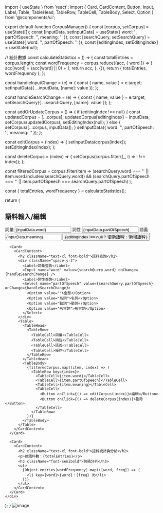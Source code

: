 import { useState } from 'react';
import { Card, CardContent, Button, Input, Label, Table, TableHead, TableRow, TableCell, TableBody, Select, Option } from '@/components/ui';

export default function CorpusManager() {
  const [corpus, setCorpus] = useState([]);
  const [inputData, setInputData] = useState({ word: '', partOfSpeech: '', meaning: '' });
  const [searchQuery, setSearchQuery] = useState({ word: '', partOfSpeech: '' });
  const [editingIndex, setEditingIndex] = useState(null);

  // 統計數據
  const calculateStatistics = () => {
    const totalEntries = corpus.length;
    const wordFrequency = corpus.reduce((acc, { word }) => {
      acc[word] = (acc[word] || 0) + 1;
      return acc;
    }, {});
    return { totalEntries, wordFrequency };
  };

  const handleInputChange = (e) => {
    const { name, value } = e.target;
    setInputData({ ...inputData, [name]: value });
  };

  const handleSearchChange = (e) => {
    const { name, value } = e.target;
    setSearchQuery({ ...searchQuery, [name]: value });
  };

  const addOrUpdateCorpus = () => {
    if (editingIndex !== null) {
      const updatedCorpus = [...corpus];
      updatedCorpus[editingIndex] = inputData;
      setCorpus(updatedCorpus);
      setEditingIndex(null);
    } else {
      setCorpus([...corpus, inputData]);
    }
    setInputData({ word: '', partOfSpeech: '', meaning: '' });
  };

  const editCorpus = (index) => {
    setInputData(corpus[index]);
    setEditingIndex(index);
  };

  const deleteCorpus = (index) => {
    setCorpus(corpus.filter((_, i) => i !== index));
  };

  const filteredCorpus = corpus.filter(item =>
    (searchQuery.word === '' || item.word.includes(searchQuery.word)) &&
    (searchQuery.partOfSpeech === '' || item.partOfSpeech === searchQuery.partOfSpeech)
  );

  const { totalEntries, wordFrequency } = calculateStatistics();

  return (
    <div className="p-4 space-y-4">
      <Card>
        <CardContent>
          <h2 className="text-xl font-bold">語料輸入/編輯</h2>
          <div className="space-y-2">
            <Label>詞彙</Label>
            <Input name="word" value={inputData.word} onChange={handleInputChange} />
            <Label>詞性</Label>
            <Input name="partOfSpeech" value={inputData.partOfSpeech} onChange={handleInputChange} />
            <Label>語義</Label>
            <Input name="meaning" value={inputData.meaning} onChange={handleInputChange} />
            <Button onClick={addOrUpdateCorpus}>{editingIndex !== null ? '更新語料' : '新增語料'}</Button>
          </div>
        </CardContent>
      </Card>

      <Card>
        <CardContent>
          <h2 className="text-xl font-bold">語料查詢</h2>
          <div className="space-y-2">
            <Label>詞彙查詢</Label>
            <Input name="word" value={searchQuery.word} onChange={handleSearchChange} />
            <Label>詞性查詢</Label>
            <Select name="partOfSpeech" value={searchQuery.partOfSpeech} onChange={handleSearchChange}>
              <Option value="">全部</Option>
              <Option value="名詞">名詞</Option>
              <Option value="動詞">動詞</Option>
              <Option value="形容詞">形容詞</Option>
            </Select>
          </div>
          <Table>
            <TableHead>
              <TableRow>
                <TableCell>詞彙</TableCell>
                <TableCell>詞性</TableCell>
                <TableCell>語義</TableCell>
                <TableCell>操作</TableCell>
              </TableRow>
            </TableHead>
            <TableBody>
              {filteredCorpus.map((item, index) => (
                <TableRow key={index}>
                  <TableCell>{item.word}</TableCell>
                  <TableCell>{item.partOfSpeech}</TableCell>
                  <TableCell>{item.meaning}</TableCell>
                  <TableCell>
                    <Button onClick={() => editCorpus(index)}>編輯</Button>
                    <Button onClick={() => deleteCorpus(index)}>刪除</Button>
                  </TableCell>
                </TableRow>
              ))}
            </TableBody>
          </Table>
        </CardContent>
      </Card>

      <Card>
        <CardContent>
          <h2 className="text-xl font-bold">語料統計與分析</h2>
          <p>總語料數：{totalEntries}</p>
          <h3 className="font-semibold">詞頻分析</h3>
          <ul>
            {Object.entries(wordFrequency).map(([word, freq]) => (
              <li key={word}>{word}：{freq} 次</li>
            ))}
          </ul>
        </CardContent>
      </Card>
    </div>
  );
}
![image](https://github.com/user-attachments/assets/63310999-1ad3-4041-ac62-806d1c5b8ffa)
